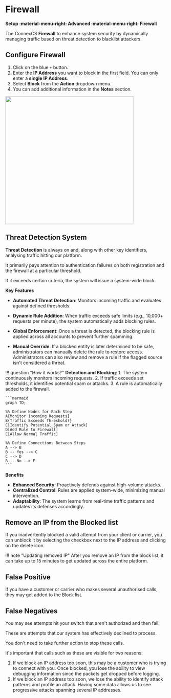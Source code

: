 # Firewall

**Setup :material-menu-right: Advanced :material-menu-right: Firewall**

The ConnexCS **Firewall** to enhance system security by dynamically managing traffic based on threat detection to blacklist attackers.

## Configure Firewall

1. Click on the blue `+` button.
2. Enter the **IP Address** you want to block in the first field. You can only enter a **single IP Address**.
3. Select **Block** from the **Action** dropdown menu.
4. You can add additional information in the **Notes** section.

<img src= "/setup/img/firewall1.png" width= "400">

## Threat Detection System

**Threat Detection** is always on and, along with other key identifiers, analysing traffic hitting our platform.

It primarily pays attention to authentication failures on both registration and the firewall at a particular threshold.

If it exceeds certain criteria, the system will issue a system-wide block.

**Key Features**

+ **Automated Threat Detection**: Monitors incoming traffic and evaluates against defined thresholds.

+ **Dynamic Rule Addition**: When traffic exceeds safe limits (e.g., 10,000+ requests per minute), the system automatically adds blocking rules.

+ **Global Enforcement**: Once a threat is detected, the blocking rule is applied across all accounts to prevent further spamming.

+ **Manual Override**: If a blocked entity is later determined to be safe, administrators can manually delete the rule to restore access. Administrators can also review and remove a rule if the flagged source isn't considered a threat.

!!! question "How it works?"
    **Detection and Blocking**:
    1. The system continuously monitors incoming requests.
    2. If traffic exceeds set thresholds, it identifies potential spam or attacks.
    3. A rule is automatically added to the firewall.
    
    ```mermaid
    graph TD;

    %% Define Nodes for Each Step
    A[Monitor Incoming Requests]
    B{Traffic Exceeds Threshold?}
    C[Identify Potential Spam or Attack]
    D[Add Rule to Firewall]
    E[Allow Normal Traffic]

    %% Define Connections Between Steps
    A --> B
    B -- Yes --> C
    C --> D
    B -- No --> E
    ```

**Benefits**

+ **Enhanced Security**: Proactively defends against high-volume attacks.
+ **Centralized Control**: Rules are applied system-wide, minimizing manual intervention.
+ **Adaptability**: The system learns from real-time traffic patterns and updates its defenses accordingly.

## Remove an IP from the Blocked list

If you inadvertently blocked a valid attempt from your client or carrier, you can unblock it by selecting the checkbox next to the IP address and clicking on the delete icon.

!!! note "Updating removed IP"
    After you remove an IP from the block list, it can take up to 15 minutes to get updated across the entire platform.

## False Positive

If you have a customer or carrier who makes several unauthorised calls, they may get added to the Block list.

## False Negatives

You may see attempts hit your switch that aren't authorized and then fail.

These are attempts that our system has effectively declined to process.

You don't need to take further action to stop these calls.

It's important that calls such as these are visible for two reasons:

1. If we block an IP address too soon, this may be a customer who is trying to connect with you. Once blocked, you lose the ability to view debugging information since the packets get dropped before logging.
2. If we block an IP address too soon, we lose the ability to identify attack patterns and profile an attack. Having some data allows us to see progressive attacks spanning several IP addresses.
